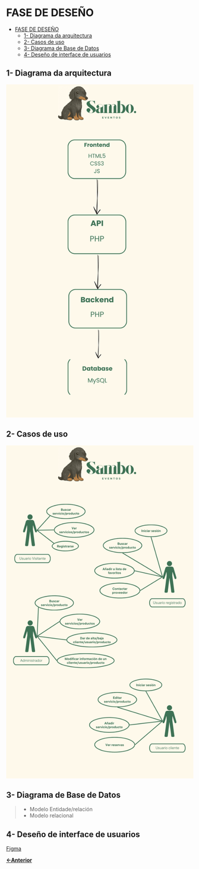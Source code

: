 # FASE DE DESEÑO

- [FASE DE DESEÑO](#fase-de-deseño)
  - [1- Diagrama da arquitectura](#1--diagrama-da-arquitectura)
  - [2- Casos de uso](#2--casos-de-uso)
  - [3- Diagrama de Base de Datos](#3--diagrama-de-base-de-datos)
  - [4- Deseño de interface de usuarios](#4--deseño-de-interface-de-usuarios)


## 1- Diagrama da arquitectura

![Diagrama de Arquitectura](../img/DiagramaArquitectura.png)

## 2- Casos de uso

![Casos de uso](../img/DiagramaCasosUsos.png)

## 3- Diagrama de Base de Datos

> - Modelo Entidade/relación
> - Modelo relacional

## 4- Deseño de interface de usuarios

[Figma](https://www.figma.com/design/33aaDwk6hJCFWibN3ECjLV/Sambo?node-id=0-1&t=9BBikmzGAufljyMd-1)

[**<-Anterior**](../../README.md)


